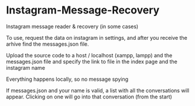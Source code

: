 # Instagram-Message-Recovery
Instagram message reader &amp; recovery (in some cases)

To use, request the data on instagram in settings, and after you receive the arhive find the messages.json file.

Upload the source code to a host / localhost (xampp, lampp) and the messages.json file and specify the link to file in the index page and the instagram name

Everything happens locally, so no message spying

If messages.json and your name is valid, a list with all the conversations will appear. Clicking on one will go into that conversation (from the start)

